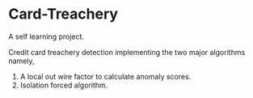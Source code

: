 # Card-Treachery
A self learning project.

Credit card treachery detection implementing the two major algorithms namely,
1. A local out wire factor to calculate anomaly scores.
2. Isolation forced algorithm. 

